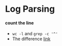 # Log Parsing

#### count the line
 * `wc -l` and `grep -c '^'`
 * The difference [link](http://stackoverflow.com/questions/23736555/correctly-count-number-of-lines-a-bash-variable)